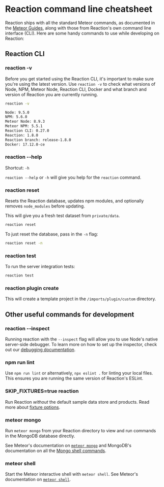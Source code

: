 # Reaction command line cheatsheet

Reaction ships with all the standard Meteor commands, as documented in the [Meteor Guides](https://docs.meteor.com/commandline.html), along with those from Reaction's own command line interface (CLI). Here are some handy commands to use while developing on Reaction:

## Reaction CLI

### reaction -v

Before you get started using the Reaction CLI, it's important to make sure you're using the latest version. Use `reaction -v` to check what versions of Node, NPM, Meteor Node, Reaction CLI, Docker and what branch and version of Reaction you are currently running.

```sh
reaction -v

Node: 9.5.0
NPM: 5.6.0
Meteor Node: 8.9.3
Meteor NPM: 5.5.1
Reaction CLI: 0.27.0
Reaction: 1.8.0
Reaction branch: release-1.8.0
Docker: 17.12.0-ce
```

### reaction --help

Shortcut: `-h`

`reaction --help` or `-h` will give you help for the `reaction` command.

### reaction reset

Resets the Reaction database, updates npm modules, and optionally removes `node_modules` before updating.

This will give you a fresh test dataset from `private/data`.

```sh
reaction reset
```

To just reset the database, pass in the `-n` flag:

```sh
reaction reset -n
```

### reaction test

To run the server integration tests:

```sh
reaction test
```

### reaction plugin create <your-plugin-name>

This will create a template project in the `/imports/plugin/custom` directory.

## Other useful commands for development

### reaction --inspect

Running reaction with the `--inspect` flag will allow you to use Node's native server-side debugger. To learn more on how to set up the inspector, check out our [debugging documentation](developer/tutorial/tutorial-debugging-server-code.md).

### npm run lint

Use `npm run lint` or alternatively, `npx eslint .` for linting your local files. This ensures you are running the same version of Reaction's ESLint.

### SKIP_FIXTURES=true reaction

Run Reaction _without_ the default sample data store and products. Read more about [fixture options](/developer/configuration.md#overwrite-sample-data).

### meteor mongo

Run `meteor mongo` from your Reaction directory to view and run commands in the MongoDB database directly.

See Meteor's documentation on [`meteor mongo`](https://docs.meteor.com/commandline.html#meteormongo) and MongoDB's documentation on all the [Mongo shell commands](https://docs.mongodb.com/manual/reference/mongo-shell/#mongo-shell-command-history).

### meteor shell

Start the Meteor interactive shell with `meteor shell`. See Meteor's documentation on [`meteor shell`](https://docs.meteor.com/commandline.html#meteorshell).
